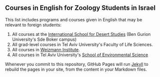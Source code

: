 ## Courses in English for Zoology Students in Israel

This list includes programs and courses given in English that may be relevant to foreign students:

1. All courses at the [International School for Desert Studies](http://in.bgu.ac.il/en/akis/Pages/default.aspx) (Ben Gurion University's Sde Boker campus)
2. All grad-level courses in Tel Aviv University's Faculty of Life Sciences.
3. All courses in [Weizmann Institute](https://www.weizmann.ac.il/feinberg/academics/about-courses).
4. All courses in Tel Aviv University's [School of Environmental Science](https://en-environment.tau.ac.il/International/Courses)

Whenever you commit to this repository, GitHub Pages will run [Jekyll](https://jekyllrb.com/) to rebuild the pages in your site, from the content in your Markdown files.


